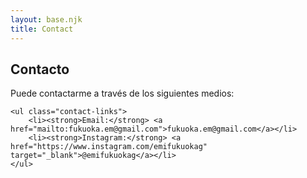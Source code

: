 ```yaml
---
layout: base.njk
title: Contact
---
```


<div class="content-container">

## Contacto

<div class="contact-info">
    <p>Puede contactarme a través de los siguientes medios:</p>

    <ul class="contact-links">
        <li><strong>Email:</strong> <a href="mailto:fukuoka.em@gmail.com">fukuoka.em@gmail.com</a></li>
        <li><strong>Instagram:</strong> <a href="https://www.instagram.com/emifukuokag" target="_blank">@emifukuokag</a></li>
    </ul>
</div>

</div>
